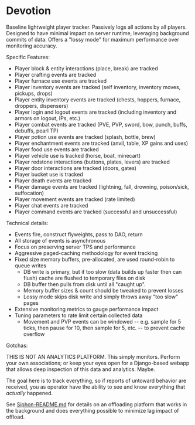 Devotion
=============

Baseline lightweight player tracker. Passively logs all actions by all players. Designed to have minimal impact on server runtime, leveraging background commits of data. Offers a "lossy mode" for maximum performance over monitoring accuracy.

Specific Features:

* Player block & entity interactions (place, break) are tracked
* Player crafting events are tracked
* Player furnace use events are tracked
* Player inventory events are tracked (self inventory, inventory moves, pickups, drops)
* Player entity inventory events are tracked (chests, hoppers, furnace, droppers, dispensers)
* Player login and logout events are tracked (including inventory and armors on logout, IPs, etc.)
* Player combat events are tracked (PVE, PVP, sword, bow, punch, buffs, debuffs, pearl TP)
* Player potion use events are tracked (splash, bottle, brew)
* Player enchantment events are tracked (anvil, table, XP gains and uses)
* Player food use events are tracked
* Player vehicle use is tracked (horse, boat, minecart)
* Player redstone interactions (buttons, plates, levers) are tracked
* Player door interactions are tracked (doors, gates)
* Player bucket use is tracked
* Player death events are tracked
* Player damage events are tracked (lightning, fall, drowning, poison/sick, suffocation)
* Player movement events are tracked (rate limited)
* Player chat events are tracked
* Player command events are tracked (successful and unsuccessful)

Technical details:

* Events fire, construct flyweights, pass to DAO, return
* All storage of events is asynchronous
* Focus on preserving server TPS and performance
* Aggressive paged-caching methodology for event tracking
* Fixed size memory buffers, pre-allocated, are used round-robin to queue writes
   * DB write is primary, but if too slow (data builds up faster then can flush) cache are flushed to temporary files on disk
   * DB buffer then pulls from disk until all "caught up".
   * Memory buffer sizes & count should be tweaked to prevent losses
   * Lossy mode skips disk write and simply throws away "too slow" pages
* Extensive monitoring metrics to gauge performance impact
* Tuning parameters to rate limit certain collected data
   * Movement and PVP events can be windowed -- e.g. sample for 5 ticks, then pause for 10, then sample for 5, etc. -- to prevent cache overflow

Gotchas:

THIS IS NOT AN ANALYTICS PLATFORM. This simply monitors. Perform your own associations; or keep your eyes open for a Django-based webapp that allows deep inspection of this data and analytics. Maybe.

The goal here is to track everything, so if reports of untoward behavior are received, you as operator have the ability to see and know everything that *actually* happened.

See [Siphon-README.md](Siphon-README.md) for details on an offloading platform that works in the background and does everything possible to minimize lag impact of offload.

